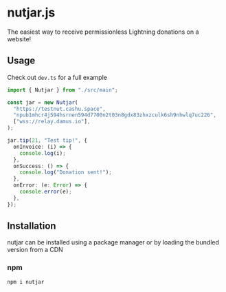 # nutjar.js

The easiest way to receive permissionless Lightning donations on a website!

## Usage

Check out `dev.ts` for a full example

```ts
import { Nutjar } from "./src/main";

const jar = new Nutjar(
  "https://testnut.cashu.space",
  "npub1mhcr4j594hsrnen594d7700n2t03n8gdx83zhxzculk6sh9nhwlq7uc226",
  ["wss://relay.damus.io"],
);

jar.tip(21, "Test tip!", {
  onInvoice: (i) => {
    console.log(i);
  },
  onSuccess: () => {
    console.log("Donation sent!");
  },
  onError: (e: Error) => {
    console.error(e);
  },
});
```

## Installation

nutjar can be installed using a package manager or by loading the bundled version from a CDN

### npm

```sh
npm i nutjar
```

